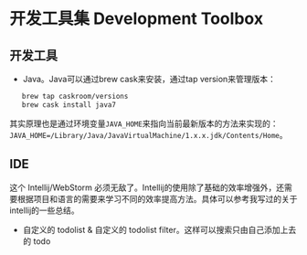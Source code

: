 # 开发工具集 Development Toolbox

## 开发工具

* Java。Java可以通过brew cask来安装，通过tap version来管理版本：
```bash
   brew tap caskroom/versions
   brew cask install java7
```

其实原理也是通过环境变量`JAVA_HOME`来指向当前最新版本的方法来实现的：`JAVA_HOME=/Library/Java/JavaVirtualMachine/1.x.x.jdk/Contents/Home`。


## IDE

这个 Intellij/WebStorm 必须无敌了。Intellij的使用除了基础的效率增强外，还需要根据项目和语言的需要来学习不同的效率提高方法。具体可以参考我写过的关于intellij的一些总结。

* 自定义的 todolist & 自定义的 todolist filter。这样可以搜索只由自己添加上去的 todo